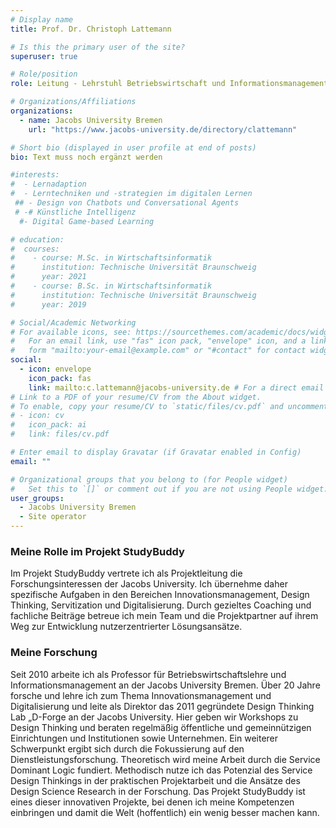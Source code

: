 ```yaml
---
# Display name
title: Prof. Dr. Christoph Lattemann

# Is this the primary user of the site?
superuser: true

# Role/position
role: Leitung - Lehrstuhl Betriebswirtschaft und Informationsmanagement, Jacobs University Bremen

# Organizations/Affiliations
organizations:
  - name: Jacobs University Bremen
    url: "https://www.jacobs-university.de/directory/clattemann"

# Short bio (displayed in user profile at end of posts)
bio: Text muss noch ergänzt werden

#interests:
#  - Lernadaption
#  - Lerntechniken und -strategien im digitalen Lernen
 ## - Design von Chatbots und Conversational Agents
 # -# Künstliche Intelligenz
  #- Digital Game-based Learning

# education:
#  courses:
#    - course: M.Sc. in Wirtschaftsinformatik
#      institution: Technische Universität Braunschweig
#      year: 2021
#    - course: B.Sc. in Wirtschaftsinformatik
#      institution: Technische Universität Braunschweig
#      year: 2019

# Social/Academic Networking
# For available icons, see: https://sourcethemes.com/academic/docs/widgets/#icons
#   For an email link, use "fas" icon pack, "envelope" icon, and a link in the
#   form "mailto:your-email@example.com" or "#contact" for contact widget.
social:
  - icon: envelope
    icon_pack: fas
    link: mailto:c.lattemann@jacobs-university.de # For a direct email link, use "mailto:test@example.org".
# Link to a PDF of your resume/CV from the About widget.
# To enable, copy your resume/CV to `static/files/cv.pdf` and uncomment the lines below.
# - icon: cv
#   icon_pack: ai
#   link: files/cv.pdf

# Enter email to display Gravatar (if Gravatar enabled in Config)
email: ""

# Organizational groups that you belong to (for People widget)
#   Set this to `[]` or comment out if you are not using People widget.
user_groups:
  - Jacobs University Bremen
  - Site operator
---
```


### Meine Rolle im Projekt StudyBuddy

Im Projekt StudyBuddy vertrete ich als Projektleitung die Forschungsinteressen der Jacobs University. Ich übernehme daher spezifische Aufgaben in den Bereichen Innovationsmanagement, Design Thinking, Servitization und Digitalisierung. Durch gezieltes Coaching und fachliche Beiträge betreue ich mein Team und die Projektpartner auf ihrem Weg zur Entwicklung nutzerzentrierter Lösungsansätze.

### Meine Forschung

Seit 2010 arbeite ich als Professor für Betriebswirtschaftslehre und Informationsmanagement an der Jacobs University Bremen. Über 20 Jahre forsche und lehre ich zum Thema Innovationsmanagement und Digitalisierung und leite als Direktor das 2011 gegründete Design Thinking Lab „D-Forge an der Jacobs University. Hier geben wir Workshops zu Design Thinking und beraten regelmäßig öffentliche und gemeinnützigen Einrichtungen und Institutionen sowie Unternehmen. Ein weiterer Schwerpunkt ergibt sich durch die Fokussierung auf den Dienstleistungsforschung. Theoretisch wird meine Arbeit durch die Service Dominant Logic fundiert. Methodisch nutze ich das Potenzial des Service Design Thinkings in der praktischen Projektarbeit und die Ansätze des Design Science Research in der Forschung. Das Projekt StudyBuddy ist eines dieser innovativen Projekte, bei denen ich meine Kompetenzen einbringen und damit die Welt (hoffentlich) ein wenig besser machen kann. 